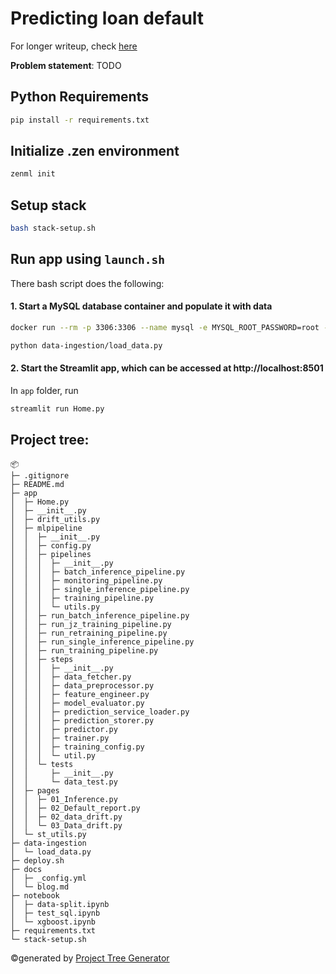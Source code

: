# Predicting loan default
For longer writeup, check [here](https://github.com/kenghooi-teoh/skyteam-zenml/edit/main/docs/blog.md)

**Problem statement**: 
TODO

## Python Requirements

```bash
pip install -r requirements.txt
```

## Initialize .zen environment

```bash
zenml init
```

## Setup stack

```bash
bash stack-setup.sh
```


## Run app using `launch.sh`
There bash script does the following:
#### 1. Start a MySQL database container and populate it with data

```bash
docker run --rm -p 3306:3306 --name mysql -e MYSQL_ROOT_PASSWORD=root -e MYSQL_DATABASE=zenml -d mysql
```
```bash
python data-ingestion/load_data.py
```

#### 2. Start the Streamlit app, which can be accessed at  http://localhost:8501
In `app` folder, run
```bash
streamlit run Home.py
```



## Project tree:
```
📦 
├─ .gitignore
├─ README.md
├─ app
│  ├─ Home.py
│  ├─ __init__.py
│  ├─ drift_utils.py
│  ├─ mlpipeline
│  │  ├─ __init__.py
│  │  ├─ config.py
│  │  ├─ pipelines
│  │  │  ├─ __init__.py
│  │  │  ├─ batch_inference_pipeline.py
│  │  │  ├─ monitoring_pipeline.py
│  │  │  ├─ single_inference_pipeline.py
│  │  │  ├─ training_pipeline.py
│  │  │  └─ utils.py
│  │  ├─ run_batch_inference_pipeline.py
│  │  ├─ run_jz_training_pipeline.py
│  │  ├─ run_retraining_pipeline.py
│  │  ├─ run_single_inference_pipeline.py
│  │  ├─ run_training_pipeline.py
│  │  ├─ steps
│  │  │  ├─ __init__.py
│  │  │  ├─ data_fetcher.py
│  │  │  ├─ data_preprocessor.py
│  │  │  ├─ feature_engineer.py
│  │  │  ├─ model_evaluator.py
│  │  │  ├─ prediction_service_loader.py
│  │  │  ├─ prediction_storer.py
│  │  │  ├─ predictor.py
│  │  │  ├─ trainer.py
│  │  │  ├─ training_config.py
│  │  │  └─ util.py
│  │  └─ tests
│  │     ├─ __init__.py
│  │     └─ data_test.py
│  ├─ pages
│  │  ├─ 01_Inference.py
│  │  ├─ 02_Default_report.py
│  │  ├─ 02_data_drift.py
│  │  └─ 03_Data_drift.py
│  └─ st_utils.py
├─ data-ingestion
│  └─ load_data.py
├─ deploy.sh
├─ docs
│  ├─ _config.yml
│  └─ blog.md
├─ notebook
│  ├─ data-split.ipynb
│  ├─ test_sql.ipynb
│  └─ xgboost.ipynb
├─ requirements.txt
└─ stack-setup.sh
```
©generated by [Project Tree Generator](https://woochanleee.github.io/project-tree-generator)



